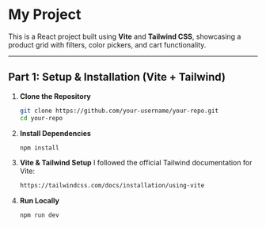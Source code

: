 # My Project

This is a React project built using **Vite** and **Tailwind CSS**, showcasing a product grid with filters, color pickers, and cart functionality.

---

## Part 1: Setup & Installation (Vite + Tailwind)

1. **Clone the Repository**
   ```bash
   git clone https://github.com/your-username/your-repo.git
   cd your-repo

2. **Install Dependencies**
   ```bash
   npm install

3. **Vite & Tailwind Setup**
   I followed the official Tailwind documentation for Vite:
   ```bash
   https://tailwindcss.com/docs/installation/using-vite

4. **Run Locally**
   ```bash
   npm run dev

    
   

   
